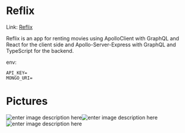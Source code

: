 # Reflix
Link: [Reflix](https://reflix-graphql.herokuapp.com/)

Reflix is an app for renting movies using ApolloClient with GraphQL and React for the client side
and Apollo-Server-Express with GraphQL and TypeScript for the backend.

env:
```
API_KEY=
MONGO_URI=
```

# Pictures
![enter image description here](https://i.ibb.co/hywLV5s/Reflix-Google-Chrome-11-09-2020-14-38-47.png)![enter image description here](https://i.ibb.co/kcrXB6b/Reflix-Google-Chrome-11-09-2020-14-39-34.png)![enter image description here](https://i.ibb.co/X2Pf8z1/Reflix-Google-Chrome-11-09-2020-14-39-54.png)
